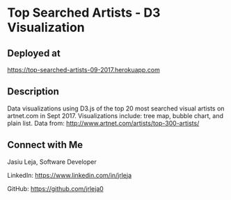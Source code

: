 # Top Searched Artists - D3 Visualization

## Deployed at

https://top-searched-artists-09-2017.herokuapp.com

## Description

Data visualizations using D3.js of the top 20 most searched visual artists on artnet.com in Sept 2017. Visualizations include: tree map, bubble chart, and plain list.
Data from: http://www.artnet.com/artists/top-300-artists/

## Connect with Me

Jasiu Leja, Software Developer

LinkedIn:
https://www.linkedin.com/in/jrleja

GitHub:
https://github.com/jrleja0

